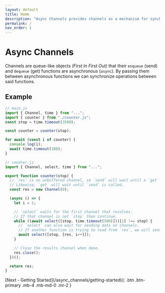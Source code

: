 ```yaml
---
layout: default
title: Home
description: "Async Channels provides channels as a mechanism for synchronizing asynchronous functions."
permalink: /
nav_order: 1
---
```


# Async Channels

Channels are queue-like objects _(First In First Out)_ that their `enqueue`
(send) and `dequeue` (get) functions are asynchronous (`async`). By passing them
between asynchronous functions we can synchronize operations between said
functions.

## Example

```js
// main.js
import { Channel, time } from "...";
import { counter } from "./counter.js";
const stop = time.timeout(3500);

const counter = counter(stop);

for await (const i of counter) {
  console.log(i);
  await time.timeout(100);
}

// counter.js
import { Channel, select, time } from "...";

export function counter(stop) {
  // `res` is an unbuffered channel, so `send` will wait until a `get` is called on `res`.
  // Likewise, `get` will wait until `send` is called.
  const res = new Channel(0);

  (async () => {
    let i = 1;

    // `select` waits for the first channel that resolves.
    // If that channel is not `stop` then continue.
    while ((await select([stop, time.timeout(500)]))[1] !== stop) {
      // `select` can also wait for sending data on channels.
      // If another function is trying to read from `res`, we will send `i++` to it.
      await select([stop, [res, i++]]);
    }

    // Close the results channel when done.
    res.close();
  })();

  return res;
}
```

<span class="d-flex flex-justify-end">
[Next - Getting Started](/async_channels/getting-started){: .btn .btn-primary .mb-4 .mb-md-0 .mr-2 }
</span>